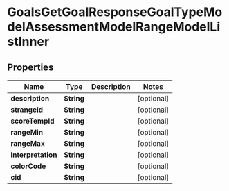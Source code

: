 

# GoalsGetGoalResponseGoalTypeModelAssessmentModelRangeModelListInner


## Properties

| Name | Type | Description | Notes |
|------------ | ------------- | ------------- | -------------|
|**description** | **String** |  |  [optional] |
|**strangeid** | **String** |  |  [optional] |
|**scoreTempId** | **String** |  |  [optional] |
|**rangeMin** | **String** |  |  [optional] |
|**rangeMax** | **String** |  |  [optional] |
|**interpretation** | **String** |  |  [optional] |
|**colorCode** | **String** |  |  [optional] |
|**cid** | **String** |  |  [optional] |



